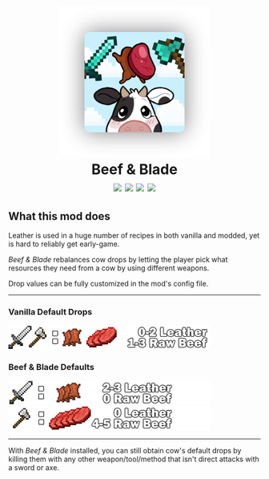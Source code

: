 <h1 align="center">
    <img src="https://github.com/Khazoda/beef-and-blade/blob/with-config/Assets/big-picture.png?raw=true">
    <br>
    Beef & Blade
    <br>
    <img src="https://img.shields.io/badge/mod%20loader-Fabric | Forge-brightgreen" />
    <img src="https://img.shields.io/badge/latest%20version-1.19.3-blue" />
    <img src="https://img.shields.io/github/issues/Khazoda/beef-and-blade" />
    <img src="https://img.shields.io/github/last-commit/Khazoda/beef-and-blade" />
    <br>
</h1>

## What this mod does
Leather is used in a huge number of recipes in both vanilla and modded, yet is hard to reliably get early-game.

*Beef & Blade* rebalances cow drops by letting the player pick what resources they need from a cow by using different weapons.

Drop values can be fully customized in the mod's config file.

---
### Vanilla Default Drops
<img src="https://raw.githubusercontent.com/Khazoda/beef-and-blade/4aec391171ed309d38108f00d08dfc4059f85941/Assets/vanilla_drops.png"/>
<br>

### Beef & Blade Defaults
<img src="https://raw.githubusercontent.com/Khazoda/beef-and-blade/with-config/Assets/sword_drops.png"/>
<br>
<img src="https://raw.githubusercontent.com/Khazoda/beef-and-blade/with-config/Assets/axe_drops.png"/>

---


With *Beef & Blade* installed, you can still obtain cow's default drops by killing them with any other weapon/tool/method that isn't direct attacks with a sword or axe.
